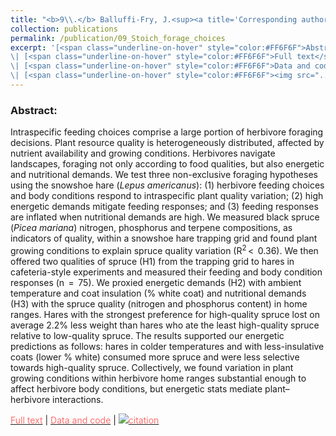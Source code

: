 ```yaml
---
title: "<b>9\\.</b> Balluffi-Fry, J.<sup><a title='Corresponding author'>✉</a></sup>, Leroux, S.J., Wiersma, Y.F., Richmond, I.C., Heckford, T.H., <u>Rizzuto, M.</u>, Kennah, J.L., Vander Wal, E. (2021) **Integrating plant stoichiometry and feeding experiments: state-dependent forage choice and its implications on body mass.** Oecologia."
collection: publications
permalink: /publication/09_Stoich_forage_choices
excerpt: '[<span class="underline-on-hover" style="color:#FF6F6F">Abstract</span>](../publication/09_Stoich_forage_choices)
\| [<span class="underline-on-hover" style="color:#FF6F6F">Full text</span>](https://rdcu.be/cAY5a)
\| [<span class="underline-on-hover" style="color:#FF6F6F">Data and code</span>](https://github.com/jballuffi/stoichiometry_cafexperiments)
\| [<span class="underline-on-hover" style="color:#FF6F6F"><img src="../images/bibtex.svg">citation</span>](../bibtex/09_Stoich_forage_choices.bib)'
---
```


### Abstract:

Intraspecific feeding choices comprise a large portion of herbivore foraging decisions. Plant resource quality is heterogeneously distributed, affected by nutrient availability and growing conditions. Herbivores navigate landscapes, foraging not only according to food qualities, but also energetic and nutritional demands. We test three non-exclusive foraging hypotheses using the snowshoe hare (<i>Lepus americanus</i>): (1) herbivore feeding choices and body conditions respond to intraspecific plant quality variation; (2) high energetic demands mitigate feeding responses; and (3) feeding responses are inflated when nutritional demands are high. We measured black spruce (<i>Picea mariana</i>) nitrogen, phosphorus and terpene compositions, as indicators of quality, within a snowshoe hare trapping grid and found plant growing conditions to explain spruce quality variation (R<sup>2</sup> <  0.36). We then offered two qualities of spruce (H1) from the trapping grid to hares in cafeteria-style experiments and measured their feeding and body condition responses (n  =  75). We proxied energetic demands (H2) with ambient temperature and coat insulation (% white coat) and nutritional demands (H3) with the spruce quality (nitrogen and phosphorus content) in home ranges. Hares with the strongest preference for high-quality spruce lost on average 2.2% less weight than hares who ate the least high-quality spruce relative to low-quality spruce. The results supported our energetic predictions as follows: hares in colder temperatures and with less-insulative coats (lower % white) consumed more spruce and were less selective towards high-quality spruce. Collectively, we found variation in plant growing conditions within herbivore home ranges substantial enough to affect herbivore body conditions, but energetic stats mediate plant–herbivore interactions.


[<span class="underline-on-hover" style="color:#FF6F6F">Full text</span>](https://rdcu.be/cAY5a)
\| [<span class="underline-on-hover" style="color:#FF6F6F">Data and code</span>](https://github.com/jballuffi/stoichiometry_cafexperiments)
\| [<span class="underline-on-hover" style="color:#FF6F6F"><img src="../images/bibtex.svg">citation</span>](../bibtex/09_Stoich_forage_choices.bib)
